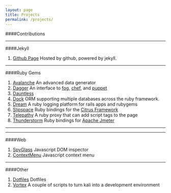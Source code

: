 ```yaml
---
layout: page
title: Projects
permalink: /projects/
---
```


####Contributions
<!--
1. [GnuRadio](https://github.com/gnuradio/gnuradio)
	- Fixed Swig files to allow creation of wrappers in other languages
2. [PointCloud](https://github.com/PointCloudLibrary/pcl)
	- Built Swig files to support multi-language wrappers
-->
- - -

####Jekyll
1. [Github Page](https://github.com/avecchio/avecchio.github.io) Hosted by github, powered by jekyll.

- - -

####Ruby Gems
1. [Avalanche](https://github.com/sprocket-games/avalanche) An advanced data generator
2. [Dagger](https://github.com/sprocket-games/dagger) An interface to [fog](http://fog.io), [chef](), and [puppet]()
3. [Dauntless](https://github.com/sprocket-games/dauntless)
3. [Dock](https://github.com/sprocket-games/dock) ORM supporting multiple databases across the ruby framework.
4. [Dream](https://github.com/avecchio/dream) A ruby logging platform for rails apps and rubygems
5. [Slipspace](https://github.com/sprocket-games/slipspace) Ruby bindings for the [Citrus Framework](http://citrusframework.org)
6. [Telepathy](https://github.com/avecchio/telepathy) A ruby proxy that can add script tags to the page
7. [Thunderstorm](https://github.com/sprocket-games/thunderstorm) Ruby bindings for [Apache Jmeter](http://jmeter.apache.org)

- - -

<!--

####Rails
1. [Citadel](https://github.com/avecchio/citadel) Web gui for the [Dagger](https://github.com/avecchio/dagger) gem
2. [RobotLabs](https://github.com/avecchio/robotlabs)
- - -

####Sinatra
1. [Sinatra Base](https://github.com/sinatra_base) A template sinatra app base for my dev projects
2. [Rubygraph](https://github.com/avecchio/rubygraph) An app to show gem dependencies
3. [WatchDog](https://github.com/avecchio/watchdog) A watchdog to monitor services
4. [BuzzCloud](https://github.com/avecchio/buzzcloud) A fun app using [d3]() and [hadoop]() to poke fun at buzzwords listed in actual documents

- - -

####First Robotics
1. [Swerve Drive](https://github.com/avecchio/frc_swerve)
2. [A](https://github.com/avecchio/)

- - -

####Android

1. [Mouse](https://bitbucket.org/sparkysglitch/)
2. [Pointcloud](https://github.com/avecchio/pcl-android)
3. [GnuRadio](https://github.com/avecchio/gnuradio-android)

- - -

####Arduino

1. [Motors](https://bitbucket.org/sparkysglitch/)
2. [Sensors](https://bitbucket.org/sparkysglitch/)
3. [Camera](https://bitbucket.org/sparkysglitch/)

- - -

####Chef Recipes
1. [RobotLabs](https://github.com/avecchio/robotlabs) A chef cookbook for launching the robotlabs framework.
2. [Scholar](https://github.com/avecchio/scholar//example.net/) A chef cookbook for launching the scholar framework.
3. [Swiss](https://github.com/avecchio/swiss) A template chef recipe for sinatra and rails apps using [foreman]() and [whenever]() based off of the [pophealth]() recipe
4. [RubyGraph](https://github.com/avecchio/rubygraph-chef)
5. [Watchdog](https://github.com/avecchio/watchdog-chef)
6. [BuzzCloud](https://github.com/avecchio/buzzcloud-chef)

-->

- - -

####Web
1. [SpyGlass](https://github.com/avecchio/spyglass) Javascript DOM inspector
2. [ContextMenu](https://github.com/avecchio/contextmenu) Javascript context menu

- - -


####Other
1. [Dotfiles](https://github.com/avecchio/dotfiles) Dotfiles
2. [Vortex](https://github.com/vortexlaboratory/vortex) A couple of scripts to turn kali into a development environment
